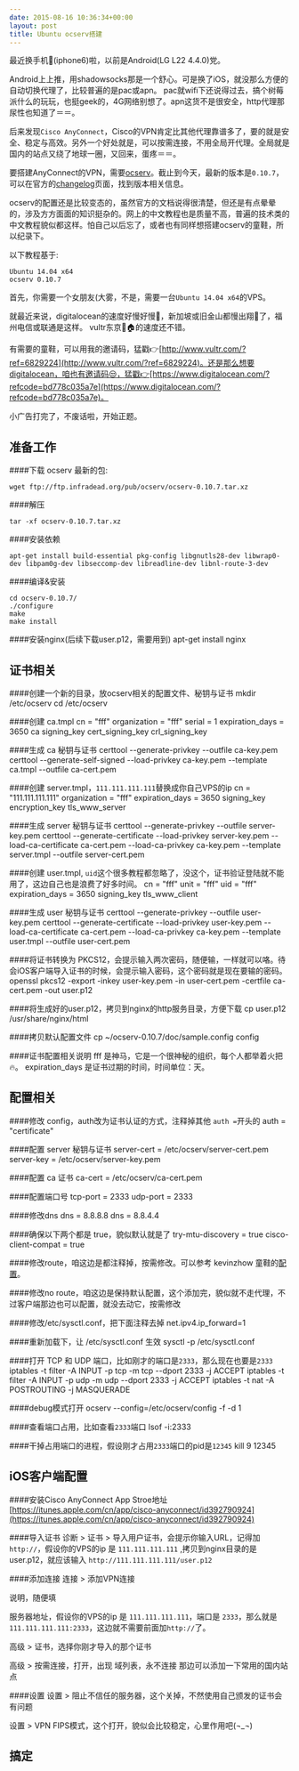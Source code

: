 ```yaml
---
date: 2015-08-16 10:36:34+00:00
layout: post
title: Ubuntu ocserv搭建
---
```


最近换手机📱(iphone6)啦，以前是Android(LG L22 4.4.0)党。

Android上上推，用shadowsocks那是一个舒心。可是换了iOS，就没那么方便的自动切换代理了，比较普遍的是pac或apn。
pac就wifi下还说得过去，搞个树莓派什么的玩玩，也挺geek的，4G网络别想了。apn这货不是很安全，http代理那尿性也知道了＝＝。

后来发现`Cisco AnyConnect`，Cisco的VPN肯定比其他代理靠谱多了，要的就是安全、稳定与高效。另外一个好处就是，可以按需连接，不用全局开代理。全局就是国内的站点又绕了地球一圈，又回来，蛋疼＝＝。

要搭建AnyConnect的VPN，需要[ocserv](http://www.infradead.org/ocserv/download.html)。截止到今天，最新的版本是`0.10.7`，可以在官方的[changelog](http://www.infradead.org/ocserv/changelog.html)页面，找到版本相关信息。

ocserv的配置还是比较变态的，虽然官方的文档说得很清楚，但还是有点晕晕的，涉及方方面面的知识挺杂的。网上的中文教程也是质量不高，普遍的技术类的中文教程貌似都这样。怕自己以后忘了，或者也有同样想搭建ocserv的童鞋，所以纪录下。

以下教程基于:

    Ubuntu 14.04 x64
    ocserv 0.10.7

<!-- more -->

首先，你需要一个女朋友(大雾，不是，需要一台`Ubuntu 14.04 x64`的VPS。

就最近来说，digitalocean的速度好慢好慢🐌，新加坡或旧金山都慢出翔💩了，福州电信或联通是这样。
vultr东京🐔🏠的速度还不错。

有需要的童鞋，可以用我的邀请码，猛戳👉[http://www.vultr.com/?ref=6829224](http://www.vultr.com/?ref=6829224)。还是那么想要digitalocean，咱也有邀请码😒，猛戳👉[https://www.digitalocean.com/?refcode=bd778c035a7e](https://www.digitalocean.com/?refcode=bd778c035a7e)。

小广告打完了，不废话啦，开始正题。

准备工作
------------

####下载 ocserv 最新的包:

    wget ftp://ftp.infradead.org/pub/ocserv/ocserv-0.10.7.tar.xz

####解压

    tar -xf ocserv-0.10.7.tar.xz

####安装依赖

    apt-get install build-essential pkg-config libgnutls28-dev libwrap0-dev libpam0g-dev libseccomp-dev libreadline-dev libnl-route-3-dev

####编译&安装

    cd ocserv-0.10.7/
    ./configure
    make
    make install

####安装nginx(后续下载user.p12，需要用到)
    apt-get install nginx

证书相关
------------

####创建一个新的目录，放ocserv相关的配置文件、秘钥与证书
    mkdir /etc/ocserv
    cd /etc/ocserv

####创建 ca.tmpl
    cn = "fff" 
    organization = "fff" 
    serial = 1 
    expiration_days = 3650
    ca 
    signing_key 
    cert_signing_key 
    crl_signing_key

####生成 ca 秘钥与证书
    certtool --generate-privkey --outfile ca-key.pem
    certtool --generate-self-signed --load-privkey ca-key.pem --template ca.tmpl --outfile ca-cert.pem

####创建 server.tmpl，`111.111.111.111`替换成你自己VPS的ip
    cn = "111.111.111.111" 
    organization = "fff" 
    expiration_days = 3650
    signing_key 
    encryption_key
    tls_www_server

####生成 server 秘钥与证书
    certtool --generate-privkey --outfile server-key.pem
    certtool --generate-certificate --load-privkey server-key.pem --load-ca-certificate ca-cert.pem --load-ca-privkey ca-key.pem --template server.tmpl --outfile server-cert.pem

####创建 user.tmpl, `uid`这个很多教程都忽略了，没这个，证书验证登陆就不能用了，这边自己也是浪费了好多时间。
    cn = "fff"
    unit = "fff"
    uid = "fff"
    expiration_days = 3650
    signing_key
    tls_www_client

####生成 user 秘钥与证书
    certtool --generate-privkey --outfile user-key.pem
    certtool --generate-certificate --load-privkey user-key.pem --load-ca-certificate ca-cert.pem --load-ca-privkey ca-key.pem --template user.tmpl --outfile user-cert.pem

####将证书转换为 PKCS12，会提示输入两次密码，随便输，一样就可以咯。待会iOS客户端导入证书的时候，会提示输入密码，这个密码就是现在要输的密码。
    openssl pkcs12 -export -inkey user-key.pem -in user-cert.pem -certfile ca-cert.pem -out user.p12

####将生成好的user.p12，拷贝到nginx的http服务目录，方便下载
     cp user.p12 /usr/share/nginx/html

####拷贝默认配置文件
    cp ~/ocserv-0.10.7/doc/sample.config config

####证书配置相关说明
    fff 是神马，它是一个很神秘的组织，每个人都举着火把🔥。
    expiration_days 是证书过期的时间，时间单位：天。


配置相关
------------

####修改 config，auth改为证书认证的方式，注释掉其他 `auth =`开头的
    auth = "certificate"

####配置 server 秘钥与证书
    server-cert = /etc/ocserv/server-cert.pem
    server-key = /etc/ocserv/server-key.pem

####配置 ca 证书
    ca-cert = /etc/ocserv/ca-cert.pem

####配置端口号
    tcp-port = 2333
    udp-port = 2333

####修改dns
    dns = 8.8.8.8
    dns = 8.8.4.4

####确保以下两个都是 true，貌似默认就是了
    try-mtu-discovery = true
    cisco-client-compat = true

####修改route，咱这边是都注释掉，按需修改。可以参考 kevinzhow 童鞋的[配置](https://gist.github.com/kevinzhow/9661732)。

####修改no route，咱这边是保持默认配置，这个添加完，貌似就不走代理，不过客户端那边也可以配置，就没去动它，按需修改

####修改/etc/sysctl.conf，把下面注释去掉
    net.ipv4.ip_forward=1

####重新加载下，让 /etc/sysctl.conf 生效
    sysctl -p /etc/sysctl.conf

####打开 TCP 和 UDP 端口，比如刚才的端口是`2333`，那么现在也要是`2333`
    iptables -t filter -A INPUT -p tcp -m tcp --dport 2333 -j ACCEPT
    iptables -t filter -A INPUT -p udp -m udp --dport 2333 -j ACCEPT
    iptables -t nat -A POSTROUTING  -j MASQUERADE

####debug模式打开
    ocserv --config=/etc/ocserv/config -f -d 1

####查看端口占用，比如查看`2333`端口
    lsof -i:2333

####干掉占用端口的进程，假设刚才占用`2333`端口的pid是`12345`
    kill 9 12345

iOS客户端配置
------------

####安装Cisco AnyConnect
App Stroe地址[https://itunes.apple.com/cn/app/cisco-anyconnect/id392790924](https://itunes.apple.com/cn/app/cisco-anyconnect/id392790924)

####导入证书
诊断 > 证书 > 导入用户证书，会提示你输入URL，记得加`http://`，假设你的VPS的ip 是 `111.111.111.111` ,拷贝到nginx目录的是user.p12，就应该输入 `http://111.111.111.111/user.p12` 

####添加连接
连接 > 添加VPN连接

说明，随便填

服务器地址，假设你的VPS的ip 是 `111.111.111.111`，端口是 `2333`，那么就是 `111.111.111.111:2333`，这边就不需要前面加`http://`了。

高级 > 证书，选择你刚才导入的那个证书

高级 > 按需连接，打开，出现 域列表，永不连接 那边可以添加一下常用的国内站点

####设置
设置 > 阻止不信任的服务器，这个关掉，不然使用自己颁发的证书会有问题

设置 > VPN FIPS模式，这个打开，貌似会比较稳定，心里作用吧(¬_¬)

搞定
------------